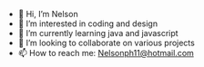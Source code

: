 - 👋 Hi, I’m Nelson
- 👀 I’m interested in coding and design
- 🌱 I’m currently learning java and javascript
- 💞️ I’m looking to collaborate on various projects
- 📫 How to reach me: Nelsonph11@hotmail.com
